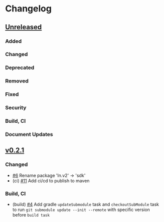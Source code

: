 <!--
Guiding Principles:

Changelogs are for humans, not machines.
There should be an entry for every single version.
The same types of changes should be grouped.
Versions and sections should be linkable.
The latest version comes first.
The release date of each version is displayed.
Mention whether you follow Semantic Versioning.

Usage:

Change log entries are to be added to the Unreleased section under the
appropriate stanza (see below). Each entry should ideally include a tag and
the Github issue reference in the following format:

* (<tag>) \#<issue-number> message

The issue numbers will later be link-ified during the release process so you do
not have to worry about including a link manually, but you can if you wish.

Types of changes (Stanzas):

"Added" for new features.
"Changed" for changes in existing functionality.
"Deprecated" for soon-to-be removed features.
"Removed" for now removed features.
"Fixed" for any bug fixes.
"Security" in case of vulnerabilities.
"Features" for new features.
"Build, CI" for CI/CD
"Document Updates" for document update
Ref: https://keepachangelog.com/en/1.0.0/
-->

# Changelog

## [Unreleased]

### Added

### Changed

### Deprecated

### Removed

### Fixed

### Security

### Build, CI

### Document Updates


## [v0.2.1]

### Changed
* [\#6](https://github.com/Finschia/finschia-kt/pull/6) Rename package 'ln.v2' -> 'sdk'
* (ci) [\#11](https://github.com/Finschia/finschia-kt/pull/11) Add ci/cd to publish to maven

### Build, CI

* (build) [\#4](https://github.com/Finschia/finschia-kt/pull/4) Add gradle `updateSubmodule` task and `checkoutSubModule` task to run `git submodule update --init --remote` with specific version before `build task`


<!-- Release links -->
[Unreleased]: https://github.com/Finschia/finschia-kt/compare/v0.2.1...HEAD
[v0.2.1]: https://github.com/Finschia/finschia-kt/compare/8aa2005...v0.2.1
